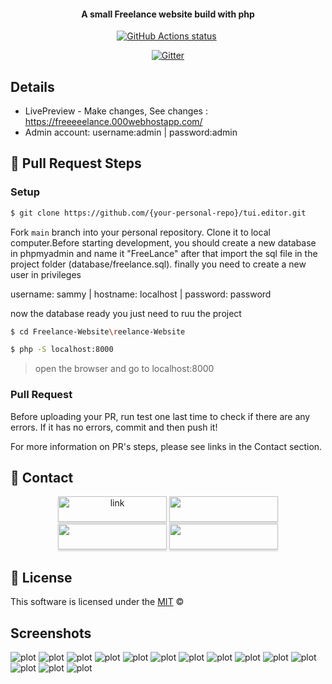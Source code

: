 <h4 align="center">A small Freelance website build with php </h4>

<p align="center">
  <a href="https://github.com/shivammathur/setup-php" title="GitHub action to setup PHP"><img alt="GitHub Actions status" src="https://github.com/shivammathur/setup-php/workflows/Main%20workflow/badge.svg"></a>
  <a href="https://saythanks.io/to/jamel.miraoui.sl" title=""><img alt="" src="https://img.shields.io/badge/Say%20Thanks-!-1EAEDB.svg"></a>
</p>

<p align="center">
  <a href="https://badge.fury.io/js/electron-markdownify">
    <img src="https://camo.githubusercontent.com/ba91860e91838e053781e95cf20e768afff9559a116b7af67e0913024b0a29e5/68747470733a2f2f696d672e736869656c64732e696f2f62616467652f5048502d382e312e362d626c756576696f6c65743f7374796c653d666f722d7468652d6261646765266c6f676f3d706870"
         alt="Gitter">
  </a>
</p>

## Details

* LivePreview - Make changes, See changes : https://freeeeelance.000webhostapp.com/
* Admin account: username:admin | password:admin

## 🔧 Pull Request Steps

### Setup

```sh
$ git clone https://github.com/{your-personal-repo}/tui.editor.git
```

Fork `main` branch into your personal repository. Clone it to local computer.Before starting development, you should create a new database in phpmyadmin and name it "FreeLance" after that import the sql file in the project folder (database/freelance.sql).
finally you need to create a new user in privileges

username: sammy |
hostname: localhost |
password: password

now the database ready you just need to ruu the project 
```sh
$ cd Freelance-Website\reelance-Website
```
```sh
$ php -S localhost:8000
```

> open the browser and go to localhost:8000

### Pull Request

Before uploading your PR, run test one last time to check if there are any errors. If it has no errors, commit and then push it!

For more information on PR's steps, please see links in the Contact section.

## 💬 Contact
<p align="center">
  <a href="https://www.linkedin.com/in/jamel-miraoui-10200923a" title="linkedin"><img alt="link" src="https://img.shields.io/badge/LinkedIn-0077B5?style=for-the-badge&logo=linkedin&logoColor=white" style="height: 41px !important;width: 174px !important;box-shadow: 0px 3px 2px 0px rgba(190, 190, 190, 0.5) !important;-webkit-box-shadow: 0px 3px 2px 0px rgba(190, 190, 190, 0.5) !important;"></a>
  <a href="https://github.com/Jamel-miraoui?tab=repositories" title="github"><img alt="" src="https://img.shields.io/badge/GitHub-100000?style=for-the-badge&logo=github&logoColor=white" style="height: 41px !important;width: 174px !important;box-shadow: 0px 3px 2px 0px rgba(190, 190, 190, 0.5) !important;-webkit-box-shadow: 0px 3px 2px 0px rgba(190, 190, 190, 0.5) !important;"></a>
  <a href="https://www.facebook.com/jamel.miraoui.56/" title="license"><img alt="" src="https://img.shields.io/badge/Facebook-1877F2?style=for-the-badge&logo=facebook&logoColor=white" style="height: 41px !important;width: 174px !important;box-shadow: 0px 3px 2px 0px rgba(190, 190, 190, 0.5) !important;-webkit-box-shadow: 0px 3px 2px 0px rgba(190, 190, 190, 0.5) !important;"></a>
  <a href="https://www.instagram.com/jamel.miraoui" title="license"><img alt="" src="https://img.shields.io/badge/Instagram-E4405F?style=for-the-badge&logo=instagram&logoColor=white" style="height: 41px !important;width: 174px !important;box-shadow: 0px 3px 2px 0px rgba(190, 190, 190, 0.5) !important;-webkit-box-shadow: 0px 3px 2px 0px rgba(190, 190, 190, 0.5) !important;"></a>
</p>

## 📜 License

This software is licensed under the [MIT]() ©

## Screenshots 

![plot](Freelance-Website/Src/assets/Screenshot%202023-07-02%20220357.png)
![plot](Freelance-Website/Src/assets/Screenshot%202023-07-02%20220427.png)
![plot](Freelance-Website/Src/assets/Screenshot%202023-07-02%20220448.png)
![plot](Freelance-Website/Src/assets/Screenshot%202023-07-02%20220638.png)
![plot](Freelance-Website/Src/assets/Screenshot%202023-07-02%20220703.png)
![plot](Freelance-Website/Src/assets/Screenshot%202023-07-02%20220755.png)
![plot](Freelance-Website/Src/assets/Screenshot%202023-07-02%20220807.png)
![plot](Freelance-Website/Src/assets/Screenshot%202023-07-02%20220818.png)
![plot](Freelance-Website/Src/assets/Screenshot%202023-07-02%20220830.png)
![plot](Freelance-Website/Src/assets/Screenshot%202023-07-02%20220907.png)
![plot](Freelance-Website/Src/assets/Screenshot%202023-07-02%20220911.png)
![plot](Freelance-Website/Src/assets/Screenshot%202023-07-02%20220925.png)
![plot](Freelance-Website/Src/assets/Screenshot%202023-07-02%20220934.png)
![plot](Freelance-Website/Src/assets/Screenshot%202023-07-02%20220945.png)
